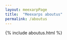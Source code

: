 ```yaml
---
layout: meexarpPage
title:  "Meexarps aboutus"
permalink: /aboutus
---
```


{% include aboutus.html %}
